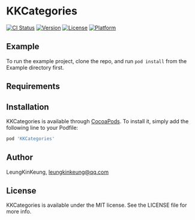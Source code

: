 # KKCategories

[![CI Status](https://img.shields.io/travis/v_ljqliang/KKCategories.svg?style=flat)](https://travis-ci.org/v_ljqliang/KKCategories)
[![Version](https://img.shields.io/badge/pod-v1.0-blue)](https://cocoapods.org/pods/KKCategories)
[![License](https://img.shields.io/badge/license-MIT-green.svg?style=flat)](https://cocoapods.org/pods/KKCategories)
[![Platform](https://img.shields.io/badge/platform-ios%20|%20osx-lightgrey)](https://cocoapods.org/pods/KKCategories)

## Example

To run the example project, clone the repo, and run `pod install` from the Example directory first.

## Requirements

## Installation

KKCategories is available through [CocoaPods](https://cocoapods.org). To install
it, simply add the following line to your Podfile:

```ruby
pod 'KKCategories'
```

## Author

LeungKinKeung, leungkinkeung@qq.com

## License

KKCategories is available under the MIT license. See the LICENSE file for more info.
